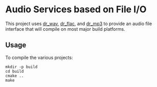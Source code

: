 # Audio Services based on File I/O

This project uses [dr_wav][dr_wav], [dr_flac][dr_flac], and [dr_mp3][dr_mp3] to
provide an audio file interface that will compile on most major build platforms.

[dr_wav]: https://mackron.github.io/dr_wav
[dr_flac]: https://mackron.github.io/dr_flac
[dr_mp3]: https://github.com/mackron/dr_libs/blob/master/dr_mp3.h

## Usage

To compile the various projects:

```
mkdir -p build
cd build
cmake ..
make
```
